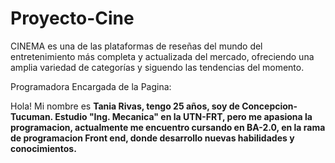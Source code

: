 # Proyecto-Cine
CINEMA  es una de las plataformas de reseñas del mundo del entretenimiento más completa y actualizada del mercado, ofreciendo una amplia variedad de categorías y siguendo las tendencias del momento. 

Programadora Encargada de la Pagina:

Hola! Mi nombre es <strong>Tania Rivas<strong>, tengo 25 años, soy de Concepcion-Tucuman. Estudio <m>"Ing. Mecanica"<m> en la UTN-FRT, pero me apasiona la programacion, actualmente me encuentro cursando en BA-2.0, en la rama de programacion Front end, donde desarrollo nuevas habilidades y conocimientos.
